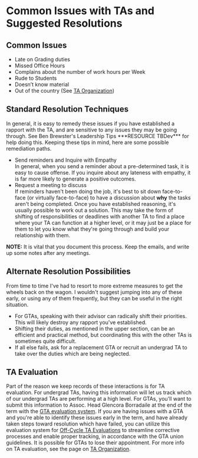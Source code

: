 # Common Issues with TAs and Suggested Resolutions

## Common Issues

- Late on Grading duties
- Missed Office Hours
- Complains about the number of work hours per Week
- Rude to Students
- Doesn’t know material
- Out of the country (See [TA Organization](TAOrganization.html))

## Standard Resolution Techniques

In general, it is easy to remedy these issues if you have established a rapport with the TA, and are sensitive to any issues they may be going through. See Ben Brewster's Leadership Tips \*\*\*RESOURCE TBDev\*\*\* for help doing this.  Keeping these tips in mind, here are some possible remediation paths.

- Send reminders and Inquire with Empathy  
  In general, when you send a reminder about a pre-determined task, it is easy to cause offense. If you inquire about any lateness with empathy, it is far more likely to generate a positive outcomes.
- Request a meeting to discuss  
  If reminders haven't been doing the job, it's best to sit down face-to-face (or virtually face-to-face) to have a discussion about **why** the tasks aren't being completed.  Once you have established reasoning, it's usually possible to work out a solution.  This may take the form of shifting of responsibilities or deadlines with another TA to find a place where your TA can function at a higher level, or it may just be a place for them to let you know what they're going through and build your relationship with them.

**NOTE:** It is vital that you document this process.  Keep the emails, and write up some notes after any meetings.  

## Alternate Resolution Possibilities

From time to time I've had to resort to more extreme measures to get the wheels back on the wagon. I wouldn't suggest jumping into any of these early, or using any of them frequently, but they can be useful in the right situation.

- For GTAs, speaking with their advisor can radically shift their priorities. This will likely destroy any rapport you've established.
- Shifting their duties, as mentioned in the upper section, can be an efficient and practical method, but coordinating this with the other TAs is sometimes quite difficult.
- If all else fails, ask for a replacement GTA or recruit an undergrad TA to take over the duties which are being neglected.

## TA Evaluation

Part of the reason we keep records of these interactions is for TA evaluation. For undergrad TAs, having this information will let us track which of our undergrad TAs are performing at a high level.  For GTAs, you'll want to submit this information to Assoc. Head Glencora Borradaile at the end of the term with the [GTA evaluation system](https://apps.ideal-logic.com/osueecs).  If you are having issues with a GTA and you're able to identify these issues early in the term, and have already taken steps toward resolution which have failed, you can utilize this evaluation system for [Off-Cycle TA Evaluations](https://apps.ideal-logic.com/osueecs) to streamline corrective processes and enable proper tracking, in accordance with the GTA union guidelines.  It is possible for GTAs to lose their appointment. For more info on TA evaluation, see the page on [TA Organization](TAOrganization.html).
